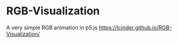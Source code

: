 # RGB-Visualization
A very simple RGB animation in p5.js
https://lcinder.github.io/RGB-Visualization/
